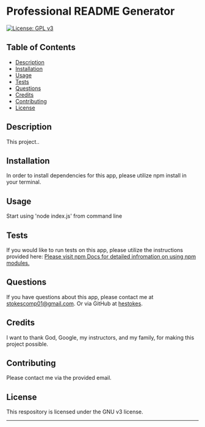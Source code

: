 # Professional README Generator

[![License: GPL v3](https://img.shields.io/badge/License-GPLv3-blue.svg)](https://www.gnu.org/licenses/gpl-3.0)



    
## Table of Contents
    

* [Description](#description)
* [Installation](#installation)
* [Usage](#usage)
* [Tests](#tests)
* [Questions](#questions)
* [Credits](#credits)
* [Contributing](#contributing)
* [License](#license)


## Description
    
This project..

## Installation

In order to install dependencies for this app, please utilize npm install in your terminal. 


## Usage

Start using 'node index.js' from command line


## Tests

If you would like to run tests on this app, please utilize the instructions provided here: [Please visit npm Docs for detailed infromation on using npm modules.](https://docs.npmjs.com/) 


## Questions

If you have questions about this app, please contact me at stokescomp01@gmail.com.  Or via GitHub at [hestokes](https://github.com/hestokes).


## Credits

I want to thank God, Google, my instructors, and my family, for making this project possible.


## Contributing
    
Please contact me via the provided email.


## License

This respository is licensed under the GNU v3 license.

---

